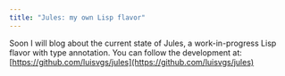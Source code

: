 ```yaml
---
title: "Jules: my own Lisp flavor"
---
```


Soon I will blog about the current state of Jules, a work-in-progress Lisp flavor with type annotation. You can follow
the development at: [https://github.com/luisvgs/jules](https://github.com/luisvgs/jules)
